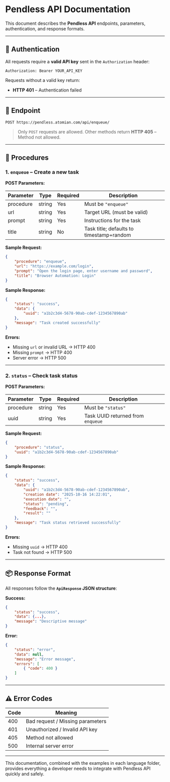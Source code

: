 # Pendless API Documentation

This document describes the **Pendless API** endpoints, parameters, authentication, and response formats.

---

## 🔑 Authentication

All requests require a **valid API key** sent in the `Authorization` header:

```
Authorization: Bearer YOUR_API_KEY
```

Requests without a valid key return:

- **HTTP 401** – Authentication failed

---

## 🚀 Endpoint

```
POST https://pendless.atomian.com/api/enqueue/
```

> Only `POST` requests are allowed. Other methods return **HTTP 405** – Method not allowed.

---

## 📝 Procedures

### 1. `enqueue` – Create a new task

**POST Parameters:**

| Parameter | Type   | Required | Description |
|-----------|--------|----------|-------------|
| procedure | string | Yes      | Must be `"enqueue"` |
| url       | string | Yes      | Target URL (must be valid) |
| prompt    | string | Yes      | Instructions for the task |
| title     | string | No       | Task title; defaults to timestamp+random |

**Sample Request:**

```json
{
    "procedure": "enqueue",
    "url": "https://example.com/login",
    "prompt": "Open the login page, enter username and password",
    "title": "Browser Automation: Login"
}
```

**Sample Response:**

```json
{
    "status": "success",
    "data": {
        "uuid": "a1b2c3d4-5678-90ab-cdef-1234567890ab"
    },
    "message": "Task created successfully"
}
```

**Errors:**

- Missing `url` or invalid URL → HTTP 400
- Missing `prompt` → HTTP 400
- Server error → HTTP 500

---

### 2. `status` – Check task status

**POST Parameters:**

| Parameter | Type   | Required | Description |
|-----------|--------|----------|-------------|
| procedure | string | Yes      | Must be `"status"` |
| uuid      | string | Yes      | Task UUID returned from `enqueue` |

**Sample Request:**

```json
{
    "procedure": "status",
    "uuid": "a1b2c3d4-5678-90ab-cdef-1234567890ab"
}
```

**Sample Response:**

```json
{
    "status": "success",
    "data": {
        "uuid": "a1b2c3d4-5678-90ab-cdef-1234567890ab",
        "creation date": "2025-10-16 14:22:01",
        "execution date": "",
        "status": "pending",
        "feedback": "",
        "result": ""
    },
    "message": "Task status retrieved successfully"
}
```

**Errors:**

- Missing `uuid` → HTTP 400
- Task not found → HTTP 500

---

## 📦 Response Format

All responses follow the **`ApiResponse` JSON structure**:

**Success:**

```json
{
    "status": "success",
    "data": {...},
    "message": "Descriptive message"
}
```

**Error:**

```json
{
    "status": "error",
    "data": null,
    "message": "Error message",
    "errors": [
        { "code": 400 }
    ]
}
```

---

## ⚠ Error Codes

| Code | Meaning |
|------|---------|
| 400  | Bad request / Missing parameters |
| 401  | Unauthorized / Invalid API key |
| 405  | Method not allowed |
| 500  | Internal server error |

---

This documentation, combined with the examples in each language folder, provides everything a developer needs to integrate with Pendless API quickly and safely.
